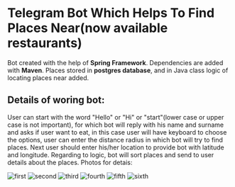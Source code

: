 # Telegram Bot Which Helps To Find Places Near(now available restaurants)

Bot created with the help of **Spring Framework**. Dependencies are added
with **Maven**. Places stored in **postgres database**, and in Java class
logic of locating places near added. 

## Details of woring bot:

User can start with the word "Hello" or "Hi" or "start"(lower case or upper case is not important), for which
bot will reply with his name and surname and asks if user want to eat,
in this case user will have keyboard to choose the options, user can
enter the distance radius in which bot will try to find places.
Next user should enter his/her location to provide bot with latitude
and longitude. Regarding to logic, bot will sort places and send to user
details about the places. Photos for detais:

![first](https://github.com/khashimovSh/Where_Is_Food_Bot_Telegram/blob/master/screenshots/11.jpg)
![second](https://github.com/khashimovSh/Where_Is_Food_Bot_Telegram/blob/master/screenshots/22.jpg)
![third](https://github.com/khashimovSh/Where_Is_Food_Bot_Telegram/blob/master/screenshots/33.jpg)
![fourth](https://github.com/khashimovSh/Where_Is_Food_Bot_Telegram/blob/master/tlgrm/44.jpg)
![fifth](https://github.com/khashimovSh/Where_Is_Food_Bot_Telegram/blob/master/tlgrm/55.jpg)
![sixth](https://github.com/khashimovSh/Where_Is_Food_Bot_Telegram/blob/master/tlgrm/66.jpg)

